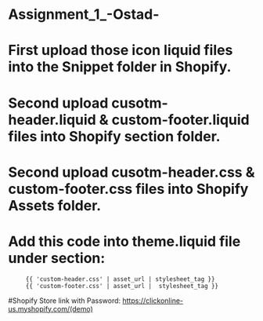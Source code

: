 # Assignment_1_-Ostad-
# First upload those icon liquid files into the Snippet folder in Shopify.
# Second upload cusotm-header.liquid & custom-footer.liquid files into Shopify section folder.
# Second upload cusotm-header.css & custom-footer.css files into Shopify Assets folder.  
# Add this code into theme.liquid file under <head> section: 
         {{ 'custom-header.css' | asset_url | stylesheet_tag }} 
         {{ 'custom-footer.css' | asset_url |  stylesheet_tag }}


#Shopify Store link with Password: 
https://clickonline-us.myshopify.com/(demo)
